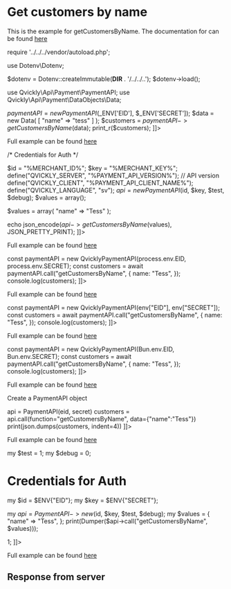 # Get customers by name

<include from="Snippets-PaymentAPI.md" element-id="snippet-header"></include>

This is the example for getCustomersByName. The documentation for can be found [here](getCustomersByName.md)

<tabs>
    <tab title="%code-json%">
<code-block lang="json">
<![CDATA[
{
    "credentials": {
        "id": "%MERCHANT_ID%",
        "hash": "528d00c050b04a93ca2669a47e4a296c0ac1a463123943c4dc1840a1efed3b10af13a20a13d2eba98e2e23fe7e1253e7fa633d8f5383233e947b1717b8e32119",
        "version": "%PAYMENT_API_VERSION%",
        "client": "%PAYMENT_API_CLIENT_NAME%",
        "language": "sv",
        "time": 1714931959.55777
    },
    "data": {
        "name": "Tess"
    },
    "function": "getCustomersByName"
}
]]>
</code-block>
    </tab>

<tab title="%code-php%">
<code-block lang="php">
<![CDATA[
<?php
declare(strict_types=1);

require '../../../vendor/autoload.php';

use Dotenv\Dotenv;

$dotenv = Dotenv::createImmutable(__DIR__ . '/../../..');
$dotenv->load();

use Qvickly\Api\Payment\PaymentAPI;
use Qvickly\Api\Payment\DataObjects\Data;

$paymentAPI = new PaymentAPI($_ENV['EID'], $_ENV['SECRET']);
$data = new Data(
    [
        "name" => "tess"
    ]
);
$customers = $paymentAPI->getCustomersByName($data);
print_r($customers);
]]>
</code-block>

Full example can be found [here](https://github.com/Billmate/qvickly-php-module/blob/main/examples/PaymentAPI/Simple/getCustomersByName.php)

<include from="Snippets-PHP-Module.md" element-id="snippet-composer-require" />

</tab>

<tab title="%code-phplegacy%">
<code-block lang="PHP">
<![CDATA[
<?php
include('../PaymentAPI.php');
$test = true;
$debug = false;

/* Credentials for Auth */

$id = "%MERCHANT_ID%";
$key = "%MERCHANT_KEY%";
define("QVICKLY_SERVER", "%PAYMENT_API_VERSION%"); // API version
define("QVICKLY_CLIENT", "%PAYMENT_API_CLIENT_NAME%");
define("QVICKLY_LANGUAGE", "sv");
$api = new PaymentAPI($id, $key, $test, $debug);
$values = array();

$values = array(
    "name" => "Tess"
);

echo json_encode($api->getCustomersByName($values), JSON_PRETTY_PRINT);
]]>
</code-block>

Full example can be found [here](https://github.com/Billmate/QvicklyAPISamples/blob/main/PHP.Legacy/examples/getCustomersByName.php)

</tab>

<tab title="%code-node%">
<code-block lang="javascript">
<![CDATA[
import { QvicklyPaymentAPI } from "../../PaymentAPI.js";

const paymentAPI = new QvicklyPaymentAPI(process.env.EID, process.env.SECRET);
const customers = await paymentAPI.call("getCustomersByName", {
    name: "Tess",
});
console.log(customers);
]]>
</code-block>

Full example can be found [here](https://github.com/Billmate/QvicklyAPISamples/blob/main/Node.JS/examples/PaymentAPI/getCustomersByName.js)

</tab>

<tab title="%code-deno%">
<code-block lang="javascript">
<![CDATA[
import {QvicklyPaymentAPI, env} from "../../PaymentAPI.ts";

const paymentAPI = new QvicklyPaymentAPI(env["EID"], env["SECRET"]);
const customers = await paymentAPI.call("getCustomersByName", {
    name: "Tess",
});
console.log(customers);
]]>
</code-block>

Full example can be found [here](https://github.com/Billmate/QvicklyAPISamples/blob/main/Deno/examples/PaymentAPI/getCustomersByName.ts)

</tab>

<tab title="%code-bun%">
<code-block lang="javascript">
<![CDATA[
import QvicklyPaymentAPI from "../../PaymentAPI";

const paymentAPI = new QvicklyPaymentAPI(Bun.env.EID, Bun.env.SECRET);
const customers = await paymentAPI.call("getCustomersByName", {
    name: "Tess",
});
console.log(customers);
]]>
</code-block>

Full example can be found [here](https://github.com/Billmate/QvicklyAPISamples/blob/main/Bun/examples/PaymentAPI/getCustomersByName.ts)

</tab>

<tab title="%code-python%">
<code-block lang="Python">
<![CDATA[
from PaymentAPI import PaymentAPI

# Create a PaymentAPI object
api = PaymentAPI(eid, secret)
customers = api.call(function="getCustomersByName", data={"name":"Tess"})
print(json.dumps(customers, indent=4))
]]>
</code-block>

Full example can be found [here](https://github.com/Billmate/QvicklyAPISamples/blob/main/Python/examples/PaymentAPI/getCustomersByName.py)

</tab>

<tab title="%code-perl%">
<code-block lang="perl">
<![CDATA[
#!/usr/bin/perl
use strict;
use warnings;
use JSON::PP;
use Data::Dumper;
use lib '../..';
require "PaymentAPI.pl";
require "LoadEnv.pl";
LoadEnv('../../.env');

my $test = 1;
my $debug = 0;

# Credentials for Auth
my $id = $ENV{"EID"};
my $key = $ENV{"SECRET"};

my $api = PaymentAPI->new($id, $key, $test, $debug);
my $values = {
    "name" => "Tess",
};
print(Dumper($api->call("getCustomersByName", $values)));

1;
]]>
</code-block>

Full example can be found [here](https://github.com/Billmate/QvicklyAPISamples/blob/main/Perl/examples/PaymentAPI/getCustomersByName.pl)

</tab>

</tabs>

## Response from server
<code-block lang="json">
<![CDATA[
{
    "credentials": {
        "hash": "b270968ee3af5dc303dd5b8b63bcc74a7b3b9f837364c67f10d53a28a9fa479d29e6ed8ed644691bb1702e1a6215d289c271cd7102cc50ae522c724ec36b7fa0",
        "logid": 2017796
    },
    "data": [
        {
            "mexcParamvaluesetsid": "1234567",
            "date": "2024-01-01 01:23:45",
            "customerid": "12345",
            "name": "Tess T Persson",
            "address": "Testgatan 1",
            "postcode": "12345",
            "postoffice": "Testingsby",
            "state": "",
            "countrycode": "",
            "telephone": "",
            "fax": "",
            "mobile": "",
            "deliveryaddress": "",
            "deliverypostcode": "",
            "deliverypostoffice": "",
            "email": "tess.t.persson@example.com",
            "reference": "",
            "companyno": "0000000000",
            "vatregno": "",
            "paymentterms": "",
            "rebate": "",
            "currency": "SEK",
            "language": "sv",
            "export": "",
            "handlingcharge": "",
            "reversetax": "",
            "mexcModulesid": "543210",
            "mm3servicesid": "123456",
            "country": "Sverige",
            "creditlimit": "",
            "customertypecode": "",
            "deliveryterms": "",
            "deliverymethod": "",
            "deliveryname": "",
            "deliveryaddress2": "",
            "deliverycountrycode": "",
            "deliverycountry": "",
            "profile": "",
            "name2": "",
            "address2": "",
            "propertydesignation": "",
            "housingassociationregno": "",
            "status": "",
            "statuslog": "",
            "longitude": "",
            "latitude": "",
            "glncode": "",
            "reference_order": "",
            "email_order": "",
            "reference_offer": "",
            "email_offer": "",
            "notes": "",
            "origin": "",
            "pricelist": "",
            "crediflowPartyId": "",
            "internalCreditLimit": "",
            "internalRegressLimit": "",
            "sendByPostOnly": "",
            "dontSendEFaktura": ""
        }
    ]
}
]]>
</code-block>

<include from="Snippets-Examples.md" element-id="snippet-footer"></include>